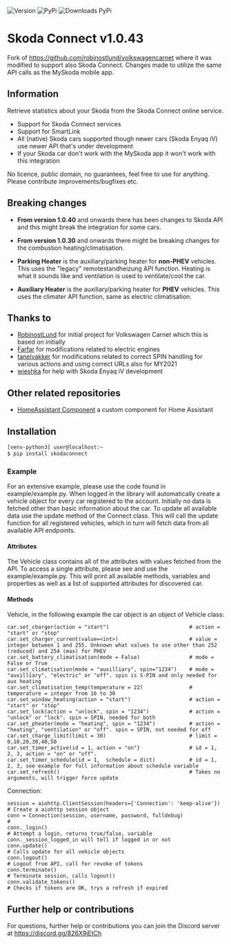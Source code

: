 ![Version](https://img.shields.io/github/v/release/lendy007/skodaconnect?include_prereleases)
![PyPi](https://img.shields.io/pypi/v/skodaconnect?label=latest%20pypi)
![Downloads PyPi](https://img.shields.io/pypi/dm/skodaconnect)

# Skoda Connect v1.0.43
Fork of https://github.com/robinostlund/volkswagencarnet where it was modified to support also Skoda Connect.
Changes made to utilize the same API calls as the MySkoda mobile app.

## Information

Retrieve statistics about your Skoda from the Skoda Connect online service.
* Support for Skoda Connect services
* Support for SmartLink
* All (native) Skoda cars supported though newer cars (Skoda Enyaq iV) use newer API that's under development
* If your Skoda car don't work with the MySkoda app it won't work with this integration

No licence, public domain, no guarantees, feel free to use for anything. Please contribute improvements/bugfixes etc.

## Breaking changes

- **From version 1.0.40** and onwards there has been changes to Skoda API and this might break the integration for some cars.

- **From version 1.0.30** and onwards there might be breaking changes for the combustion heating/climatisation.

- **Parking Heater** is the auxiliary/parking heater for **non-PHEV** vehicles. This uses the "legacy" remotestandheizung API function.
Heating is what it sounds like and ventilation is used to ventilate/cool the car.

- **Auxiliary Heater** is the auxiliary/parking heater for **PHEV** vehicles. This uses the climater API function, same as electric climatisation.

## Thanks to

- [RobinostLund](https://github.com/robinostlund/volkswagencarnet) for initial project for Volkswagen Carnet which this is based on initially
- [Farfar](https://github.com/Farfar) for modifications related to electric engines
- [tanelvakker](https://github.com/tanelvakker) for modifications related to correct SPIN handling for various actions and using correct URLs also for MY2021
- [wieshka](https://github.com/wieshka) for help with Skoda Enyaq iV development

## Other related repositories

- [HomeAssistant Component](https://github.com/lendy007/homeassistant-skodaconnect) a custom component for Home Assistant

## Installation

```sh
[venv-python3] user@localhost:~
$ pip install skodaconnect
```

### Example

For an extensive example, please use the code found in example/example.py.
When logged in the library will automatically create a vehicle object for every car registered to the account. Initially no data is fetched other than basic information about the car.
To update all available data use the update method of the Connect class. This will call the update function for all registered vehicles, which in turn will fetch data from all available API endpoints.

#### Attributes
The Vehicle class contains all of the attributes with values fetched from the API.
To access a single attribute, please see and use the example/example.py.
This will print all available methods, variables and properties as well as a list of supported attributes for discovered car.

#### Methods
Vehicle, in the following example the car object is an object of Vehicle class:
```
car.set_charger(action = "start")                          # action = "start" or "stop"
car.set_charger_current(value=<int>)                       # value = integer between 1 and 255. Unknown what values to use other than 252 (reduced) and 254 (max) for PHEV
car.set_battery_climatisation(mode = False)                # mode = False or True
car.set_climatisation(mode = "auxilliary", spin="1234")    # mode = "auxilliary", "electric" or "off". spin is S-PIN and only needed for aux heating
car.set_climatisation_temp(temperature = 22)               # temperature = integer from 16 to 30
car.set_window_heating(action = "start")                   # action = "start" or "stop"
car.set_lock(action = "unlock", spin = "1234")             # action = "unlock" or "lock". spin = SPIN, needed for both
car.set_pheater(mode = "heating", spin = "1234")           # action = "heating", "ventilation" or "off". spin = SPIN, not needed for off
car.set_charge_limit(limit = 30)                           # limit = 0,10,20,30,40,50
car.set_timer_active(id = 1, action = "on"}                # id = 1, 2, 3, action = "on" or "off".
car.set_timer_schedule(id = 1,  schedule = dict)           # id = 1, 2, 3, see example for full information about schedule variable
car.set_refresh()                                          # Takes no arguments, will trigger force update
```

Connection:
```
session = aiohttp.ClientSession(headers={'Connection': 'keep-alive'})   # Create a aiohttp session object
conn = Connection(session, username, password, fulldebug)               #
conn._login()                                                           # Attempt a login, returns true/false, variable conn._session_logged_in will tell if logged in or not
conn.update()                                                           # Calls update for all vehicle objects
conn.logout()                                                           # Logout from API, call for revoke of tokens
conn.terminate()                                                        # Terminate session, calls logout()
conn.validate_tokens()                                                  # Checks if tokens are OK, trys a refresh if expired
```

## Further help or contributions
For questions, further help or contributions you can join the Discord server at https://discord.gg/826X9jEtCh
